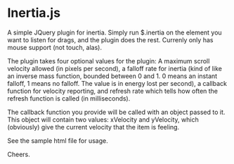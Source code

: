Inertia.js
==========

A simple JQuery plugin for inertia. Simply run $.inertia on the element you want to 
listen for drags, and the plugin does the rest. Currenly only has mouse support (not 
touch, alas). 

The plugin takes four optional values for the plugin: A maximum scroll velocity 
allowed (in pixels per second), a falloff rate for inertia (kind of like an inverse
mass function, bounded between 0 and 1. 0 means an instant falloff, 1 means no 
falloff. The value is in energy lost per second), a callback function for velocity 
reporting, and refresh rate which tells 
how often the refresh function is called (in milliseconds).

The callback function you provide will be called with an object passed to it. This
object will contain two values: xVelocity and yVelocity, which (obviously) give the
current velocity that the item is feeling.

See the sample html file for usage.

Cheers.
